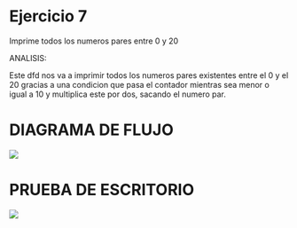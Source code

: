 # Ejercicio 7
Imprime todos los numeros pares entre 0 y 20

ANALISIS:

Este dfd nos va a imprimir todos los numeros pares existentes entre el 0 y el 20 gracias a una condicion que pasa el contador mientras sea menor o igual a 10 y multiplica este por dos, sacando el numero par.

# DIAGRAMA DE FLUJO
![](file:///C:/Users/Sanch/OneDrive/Desktop/ICI%201°B/PORTAFOLIO%20FUNDAMENTOS/en%20fotito/numeros0al20%20EJ%207.png)

# PRUEBA DE ESCRITORIO
![](file:///C:/Users/Sanch/OneDrive/Desktop/ICI%201°B/PORTAFOLIO%20FUNDAMENTOS/PRUEBAS%20PNG/Prueba%20de%20escritorio%207.png)